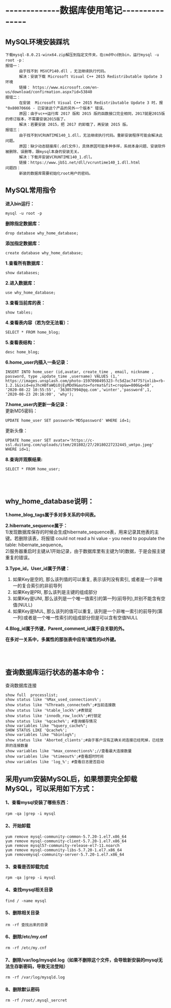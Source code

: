 # -------------数据库使用笔记---------------
## MySQL环境安装踩坑
```
下载mysql-8.0.21-winx64.zip解压到指定文件夹，在cmd中cd到bin，运行mysql -u root -p：
报错一：
      由于找不到 MSVCP140.dll ，无法继续执行代码。
      解决：安装下载 Microsoft Visual C++ 2015 Redistributable Update 3 环境
      链接： https://www.microsoft.com/en-us/download/confirmation.aspx?id=53840
报错二：
      在安装  Microsoft Visual C++ 2015 Redistributable Update 3 时，报 "0x80070666 - 已安装这个产品的另外一个版本" 错误。
      原因：由于vc++运行库 2017 版和 2015 版的函数接口完全相同，2017就是2015版的修订版本，不需要安装2015版了。
      解决：若要安装 2015，把 2017 的卸载了，再安装 2015 版。
报错三：
      由于找不到VCRUNTIME140_1.dll，无法继续执行代码。重新安装程序可能会解决此问题。
      原因：缺少动态链接库(.ddl文件)，具体原因可能多种多样，系统本身问题、安装软件被删除、误删等，跟mysql本身的安装无关。
      解决：下载并安装VCRUNTIME140_1.dll。
      链接：https://www.jb51.net/dll/vcruntime140_1.dll.html
问题四：
      新装的数据库需要初始化root用户的密码。
```
## MySQL常用指令

**进入bin运行：**
```
mysql -u root -p
```
**删除指定数据库：**
```
drop database why_home_database;	
```
**添加指定数据库：**
```
create database why_home_database; 
```
**1.查看所有数据库：**
```
show databases;
```
**2.进入数据库：**
```
use why_home_database;
```
**3.查看当前库的表：**
```
show tables;
```
**4.查看表内容（若为空无法看）：**
```
SELECT * FROM home_blog;
```
**5.查看表结构：**
```
desc home_blog;
```
**6.home_user内插入一条记录：**</br>
```
INSERT INTO home_user (id,avatar, create_time , email, nickname , password, type ,update_time ,username) VALUES (1,' https://images.unsplash.com/photo-1597098495323-fc5d2ac74f75?ixlib=rb-1.2.1&ixid=eyJhcHBfaWQiOjEyMDd9&auto=format&fit=crop&w=800&q=60', '2020-08-22 10:55:55', '363057994@qq.com','winter','password',1, '2020-08-23 20:16:00', 'why');
```
**7.home_user内更新一条记录：**</br>
更新MD5密码：
```
UPDATE home_user SET password='MD5password' WHERE id=1;
```
更新头像：
```
UPDATE home_user SET avatar='https://c-ssl.duitang.com/uploads/item/201802/27/20180227232445_umtpo.jpeg' WHERE id=1;
```
**8.查询并观察结果:**
```
SELECT * FROM home_user;
```
</br></br>




## why_home_database说明：</br>
**1.home_blog_tags属于多对多关系的中间表。**</br>

**2.hibernate_sequence属于：**</br>
1)发现数据库保存的时候会生成hibernate_sequence表，用来记录其他表的主键。若删除该表，将报错
could not read a hi value - you need to populate the table: hibernate_sequence。</br>
2)服务器重启时主键从1开始记录，由于数据库里有主键为1的数据，于是会报主键重复的错误。</br>

**3.Type_id，User_id属于外键：**</br>
1. 如果Key是空的, 那么该列值的可以重复, 表示该列没有索引, 或者是一个非唯一的复合索引的非前导列</br>
2. 如果Key是PRI,  那么该列是主键的组成部分</br>
3. 如果Key是UNI,  那么该列是一个唯一值索引的第一列(前导列),并别不能含有空值(NULL)</br>
4. 如果Key是MUL,  那么该列的值可以重复, 该列是一个非唯一索引的前导列(第一列)或者是一个唯一性索引的组成部分但是可以含有空值NULL</br>

**4.Blog_id属于外键，Parent_comment_id属于自关联的外。**</br>

**在多对一关系中，多属性的那张表中应有1属性的id外键。**

</br></br>

## 查询数据库运行状态的基本命令：</br>
查询数据库连接</br>
```
show full  processlist;
show status like '%Max_used_connections%';
show status like '%Threads_connected%';#当前连接数
show status like '%table_lock%';#表锁定
show status like 'innodb_row_lock%';#行锁定
show status like '%qcache%'; #查询缓存情况
show variables like "%query_cache%";
SHOW STATUS LIKE 'Qcache%';
show variables like "%binlog%";
show status like 'Aborted_clients';#由于客户没有正确关闭连接已经死掉，已经放弃的连接数量
show variables like '%max_connections%';//查看最大连接数量
show variables like '%timeout%';#查看超时时间
show variables like 'log_%'; #查看日志是否启动
```



## 采用yum安装MySQL后，如果想要完全卸载MySQL，可以采用如下方式：

#### 1、查看mysql安装了哪些东西：
```
rpm -qa |grep -i mysql
```

#### 2、开始卸载
```
yum remove mysql-community-common-5.7.20-1.el7.x86_64
yum remove mysql-community-client-5.7.20-1.el7.x86_64
yum remove mysql57-community-release-el7-11.noarch
yum remove mysql-community-libs-5.7.20-1.el7.x86_64
yum removemysql-community-server-5.7.20-1.el7.x86_64
```

#### 3、查看是否卸载完成
```
rpm -qa |grep -i mysql
```

#### 4、查找mysql相关目录
```
find / -name mysql
```

#### 5、删除相关目录
```
rm -rf 查找出来的目录
```

#### 6、删除/etc/my.cnf
```
rm -rf /etc/my.cnf
```

#### 7、删除/var/log/mysqld.log（如果不删除这个文件，会导致新安装的mysql无法生存新密码，导致无法登陆）

```
rm -rf /var/log/mysqld.log
```

#### 8、删除默认密码

```
rm -rf /root/.mysql_sercret
```
